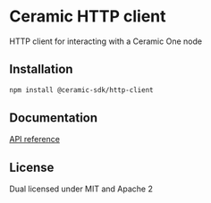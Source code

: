 # Ceramic HTTP client

HTTP client for interacting with a Ceramic One node

## Installation

```sh
npm install @ceramic-sdk/http-client
```

## Documentation

[API reference](https://github.com/ceramicnetwork/rust-ceramic/tree/main/sdk/docs/@ceramic-sdk/http-client)

## License

Dual licensed under MIT and Apache 2
